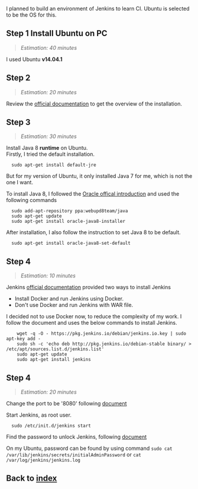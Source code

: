 I planned to build an environment of Jenkins to learn CI.
Ubuntu is selected to be the OS for this.

## Step 1 Install Ubuntu on PC
> _Estimation: 40 minutes_

I used Ubuntu **v14.04.1**

## Step 2
> _Estimation: 20 minutes_

Review the [official documentation](https://jenkins.io/doc/book/installing/) to get the overview of the installation.

## Step 3
> _Estimation: 30 minutes_


Install Java 8 **runtime** on Ubuntu.<br/>
Firstly, I tried the default installation.
```shell
  sudo apt-get install default-jre
```
But for my version of Ubuntu, it only installed Java 7 for me, which is not the one I want.

To install Java 8, I followed the [Oracle offical introduction](http://www.webupd8.org/2012/09/install-oracle-java-8-in-ubuntu-via-ppa.html) and used the following commands
```shell
  sudo add-apt-repository ppa:webupd8team/java
  sudo apt-get update
  sudo apt-get install oracle-java8-installer
```

After installation, I also follow the instruction to set Java 8 to be default.
```shell
  sudo apt-get install oracle-java8-set-default
```

## Step 4
> _Estimation: 10 minutes_

Jenkins [official documentation](https://jenkins.io/doc/book/installing/) provided two ways to install Jenkins
- Install Docker and run Jenkins using Docker.
- Don't use Docker and run Jenkins with WAR file.

I decided not to use Docker now, to reduce the complexity of my work.
I follow the document and uses the below commands to install Jenkins.
```shell
    wget -q -O - https://pkg.jenkins.io/debian/jenkins.io.key | sudo apt-key add -
    sudo sh -c 'echo deb http://pkg.jenkins.io/debian-stable binary/ > /etc/apt/sources.list.d/jenkins.list'
    sudo apt-get update
    sudo apt-get install jenkins
```

## Step 4
> _Estimation: 20 minutes_

Change the port to be '8080' following [document](https://jenkins.io/doc/book/installing/#debian-ubuntu)

Start Jenkins, as root user.
```
  sudo /etc/init.d/jenkins start
```
Find the password to unlock Jenkins, following [document](https://jenkins.io/doc/book/installing/#unlocking-jenkins)

On my Ubuntu, password can be found by using command `sudo cat /var/lib/jenkins/secrets/initialAdminPassword` or `cat /var/log/jenkins/jenkins.log`

## Back to [index](./index.md)
